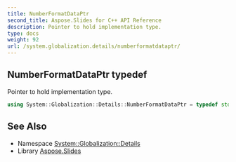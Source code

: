 ```yaml
---
title: NumberFormatDataPtr
second_title: Aspose.Slides for C++ API Reference
description: Pointer to hold implementation type.
type: docs
weight: 92
url: /system.globalization.details/numberformatdataptr/
---
```

## NumberFormatDataPtr typedef


Pointer to hold implementation type.

```cpp
using System::Globalization::Details::NumberFormatDataPtr = typedef std::shared_ptr<NumberFormatData>
```

## See Also

* Namespace [System::Globalization::Details](../)
* Library [Aspose.Slides](../../)